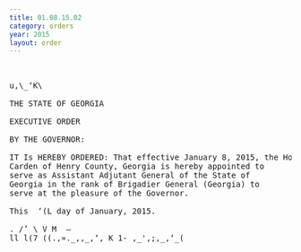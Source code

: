 ```yaml
---
title: 01.08.15.02
category: orders
year: 2015
layout: order
---
```


<pre>     

u,\_‘K\

THE STATE OF GEORGIA

EXECUTIVE ORDER

BY THE GOVERNOR:

IT Is HEREBY ORDERED: That effective January 8, 2015, the Honorable Thomas
Carden of Henry County, Georgia is hereby appointed to
serve as Assistant Adjutant General of the State of
Georgia in the rank of Brigadier General (Georgia) to
serve at the pleasure of the Governor.

This  ‘(L day of January, 2015.

. /’ \ V M  —
ll l(7 ((.,»._,,_,‘, K 1- ,_',;,_,‘_(<j
GOVERNOR

</pre>
